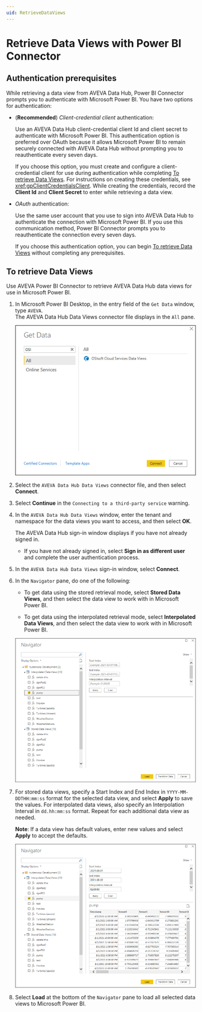 ```yaml
---
uid: RetrieveDataViews
---
```


# Retrieve Data Views with Power BI Connector

## Authentication prerequisites

While retrieving a data view from AVEVA Data Hub, Power BI Connector prompts you to authenticate with Microsoft Power BI. You have two options for authentication:

- (**Recommended**) _Client-credential client_ authentication:

    Use an AVEVA Data Hub client-credential client Id and client secret to authenticate with Microsoft Power BI. This authentication option is preferred over OAuth because it allows Microsoft Power BI to remain securely connected with AVEVA Data Hub without prompting you to reauthenticate every seven days.

    If you choose this option, you must create and configure a client-credential client for use during authentication while completing [To retrieve Data Views](#to-retrieve-data-views). For instructions on creating these credentials, see <xref:gpClientCredentialsClient>. While creating the credentials, record the **Client Id** and **Client Secret** to enter while retrieving a data view.

- _OAuth_ authentication:

    Use the same user account that you use to sign into AVEVA Data Hub to authenticate the connection with Microsoft Power BI. If you use this communication method, Power BI Connector prompts you to reauthenticate the connection every seven days.

    If you choose this authentication option, you can begin [To retrieve Data Views](#to-retrieve-data-views) without completing any prerequisites.

## To retrieve Data Views

Use AVEVA Power BI Connector to retrieve AVEVA Data Hub data views for use in Microsoft Power BI.

1. In Microsoft Power BI Desktop, in the entry field of the `Get Data` window, type `AVEVA`.<br>The AVEVA Data Hub Data Views connector file displays in the `All` pane.

   ![Get Data](../../analytics/data-views/_images/get-data.png)

1. Select the `AVEVA Data Hub Data Views` connector file, and then select **Connect**.

1. Select **Continue** in the `Connecting to a third-party service` warning.

1. In the `AVEVA Data Hub Data Views` window, enter the tenant and namespace for the data views you want to access, and then select **OK**.

   The AVEVA Data Hub sign-in window displays if you have not already signed in.

   - If you have not already signed in, select **Sign in as different user** and complete the user authentication process.

1. In the `AVEVA Data Hub Data Views` sign-in window, select **Connect**.

1. In the `Navigator` pane, do one of the following:

   - To get data using the stored retrieval mode, select **Stored Data Views**, and then select the data view to work with in Microsoft Power BI.

   - To get data using the interpolated retrieval mode, select **Interpolated Data Views**, and then select the data view to work with in Microsoft Power BI.

   ![Select Data Views](../../analytics/data-views/_images/click-data-view-box.png)

1. For stored data views, specify a Start Index and End Index in `YYYY-MM-DDTHH:mm:ss` format for the selected data view, and select **Apply** to save the values. For interpolated data views, also specify an Interpolation Interval in `dd.hh:mm:ss` format. Repeat for each additional data view as needed.

   **Note**: If a data view has default values, enter new values and select **Apply** to accept the defaults.

   ![Specify Data View Values](../../analytics/data-views/_images/specify-values.png)

1. Select **Load** at the bottom of the `Navigator` pane to load all selected data views to Microsoft Power BI.

